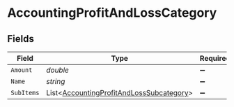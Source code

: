 # AccountingProfitAndLossCategory


## Fields

| Field                                                                                                     | Type                                                                                                      | Required                                                                                                  | Description                                                                                               |
| --------------------------------------------------------------------------------------------------------- | --------------------------------------------------------------------------------------------------------- | --------------------------------------------------------------------------------------------------------- | --------------------------------------------------------------------------------------------------------- |
| `Amount`                                                                                                  | *double*                                                                                                  | :heavy_minus_sign:                                                                                        | N/A                                                                                                       |
| `Name`                                                                                                    | *string*                                                                                                  | :heavy_minus_sign:                                                                                        | N/A                                                                                                       |
| `SubItems`                                                                                                | List<[AccountingProfitAndLossSubcategory](../../Models/Components/AccountingProfitAndLossSubcategory.md)> | :heavy_minus_sign:                                                                                        | N/A                                                                                                       |